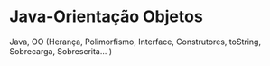 # Java-Orientação Objetos
Java, OO (Herança, Polimorfismo, Interface, Construtores, toString, Sobrecarga, Sobrescrita... )
